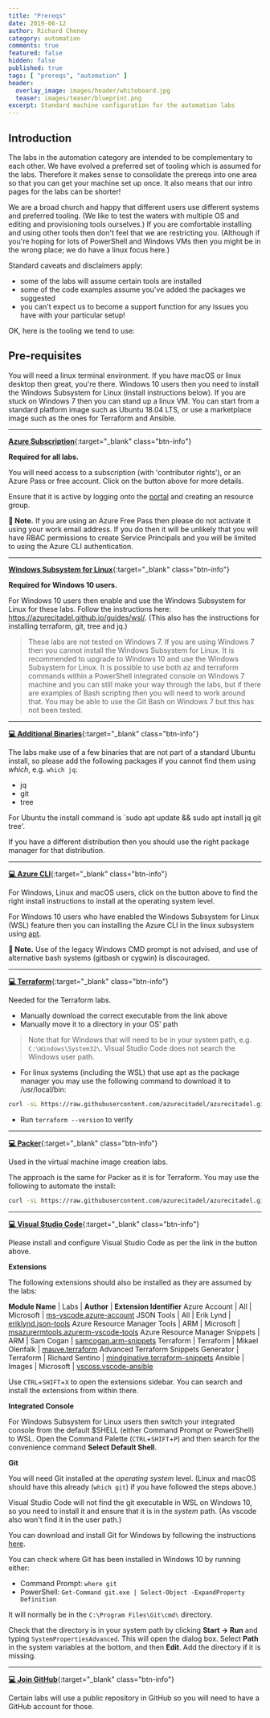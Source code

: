 ```yaml
---
title: "Prereqs"
date: 2019-06-12
author: Richard Cheney
category: automation
comments: true
featured: false
hidden: false
published: true
tags: [ "prereqs", "automation" ]
header:
  overlay_image: images/header/whiteboard.jpg
  teaser: images/teaser/blueprint.png
excerpt: Standard machine configuration for the automation labs
---
```


## Introduction

The labs in the automation category are intended to be complementary to each other. We have evolved a preferred set of tooling which is assumed for the labs.  Therefore it makes sense to consolidate the prereqs into one area so that you can get your machine set up once. It also means that our intro pages for the labs can be shorter!

We are a broad church and happy that different users use different systems and preferred tooling.  (We like to test the waters with multiple OS and editing and provisioning tools ourselves.)  If you are comfortable installing and using other tools then don't feel that we are restricting you.  (Although if you're hoping for lots of PowerShell and Windows VMs then you might be in the wrong place; we do have a linux focus here.)

Standard caveats and disclaimers apply:

* some of the labs will assume certain tools are installed
* some of the code examples assume you've added the packages we suggested
* you can't expect us to become a support function for any issues you have with your particular setup!

OK, here is the tooling we tend to use:

## Pre-requisites

You will need a linux terminal environment. If you have macOS or linux desktop then great, you're there.  Windows 10 users then you need to install the Windows Subsystem for Linux (install instructions below).  If you are stuck on Windows 7 then you can stand up a linux VM.  You can start from a standard platform image such as Ubuntu 18.04 LTS, or use a marketplace image such as the ones for Terraform and Ansible.

----------

[**Azure Subscription**](/prereqs/subscription){:target="_blank" class="btn-info"}

**Required for all labs.**

You will need access to a subscription (with 'contributor rights'), or an Azure Pass or free account. Click on the button above for more details.

Ensure that it is active by logging onto the [portal](http://portal.azure.com) and creating an resource group.

**💬 Note.** If you are using an Azure Free Pass then please do not activate it using your work email address.  If you do then it will be unlikely that you will have RBAC permissions to create Service Principals and you will be limited to using the Azure CLI authentication.

----------

[**Windows Subsystem for Linux**](https://azurecitadel.github.io/guides/wsl/){:target="_blank" class="btn-info"}

**Required for Windows 10 users.**

For Windows 10 users then enable and use the Windows Subsystem for Linux for these labs.   Follow the instructions here: <https://azurecitadel.github.io/guides/wsl/>.  (This also has the instructions for installing terraform, git, tree and jq.)

> These labs are not tested on Windows 7. If you are using Windows 7 then you cannot install the Windows Subsystem for Linux. It is recommended to upgrade to Windows 10 and use the Windows Subsystem for Linux. It is possible to use both az and terraform commands within a PowerShell integrated console on Windows 7 machine and you can still make your way through the labs, but if there are examples of Bash scripting then you will need to work around that. You may be able to use the Git Bash on Windows 7 but this has not been tested.

----------

[**💻 Additional Binaries**](#){:target="_blank" class="btn-info"}

The labs make use of a few binaries that are not part of a standard Ubuntu install, so please add the following packages if you cannot find them using _which_, e.g. `which jq`:

* jq
* git
* tree

For Ubuntu the install command is `sudo apt update && sudo apt install jq git tree'.

If you have a different distribution then you should use the right package manager for that distribution.

----------

[**💻 Azure CLI**](https://aka.ms/GetTheAzureCli){:target="_blank" class="btn-info"}

For Windows, Linux and macOS users, click on the button above to find the right install instructions to install at the operating system level.

For Windows 10 users who have enabled the Windows Subsystem for Linux (WSL) feature then you can installing the Azure CLI in the linux subsystem using [apt](https://docs.microsoft.com/en-us/cli/azure/install-azure-cli-apt?view=azure-cli-latest).

**💬 Note.** Use of the legacy Windows CMD prompt is not advised, and use of alternative bash systems (gitbash or cygwin) is discouraged.

----------

[**💻 Terraform**](https://www.terraform.io/downloads.html){:target="_blank" class="btn-info"}

Needed for the Terraform labs.

* Manually download the correct executable from the link above
* Manually move it to a directory in your OS' path

> Note that for Windows that will need to be in your system path, e.g. `C:\Windows\System32\`. Visual Studio Code does not search the Windows user path.

* For linux systems (including the WSL) that use apt as the package manager you may use the following command to download it to /usr/local/bin:

```bash
curl -sL https://raw.githubusercontent.com/azurecitadel/azurecitadel.github.io/master/automation/terraform/installLatestTerraform.sh | sudo -E bash -
```

* Run `terraform --version` to verify

----------

[**💻 Packer**](https://www.packer.io/downloads.html){:target="_blank" class="btn-info"}

Used in the virtual machine image creation labs.

The approach is the same for Packer as it is for Terraform. You may use the following to automate the install:

```bash
curl -sL https://raw.githubusercontent.com/azurecitadel/azurecitadel.github.io/master/automation/images/installLatestPacker.sh | sudo -E bash -
```

----------

[**💻 Visual Studio Code**](/prereqs/vscode){:target="_blank" class="btn-info"}

Please install and configure Visual Studio Code as per the link in the button above.

**Extensions**

The following extensions should also be installed as they are assumed by the labs:

**Module Name** | Labs | **Author** | **Extension Identifier**
Azure Account | All | Microsoft | [ms-vscode.azure-account](https://marketplace.visualstudio.com/items?itemName=ms-vscode.azure-account)
JSON Tools | All | Erik Lynd | [eriklynd.json-tools](https://marketplace.visualstudio.com/items?itemName=eriklynd.json-tools)
Azure Resource Manager Tools | ARM | Microsoft | [msazurermtools.azurerm-vscode-tools](https://marketplace.visualstudio.com/items?itemName=msazurermtools.azurerm-vscode-tools)
Azure Resource Manager Snippets | ARM | Sam Cogan | [samcogan.arm-snippets](https://marketplace.visualstudio.com/items?itemName=samcogan.arm-snippets)
Terraform | Terraform | Mikael Olenfalk | [mauve.terraform](https://marketplace.visualstudio.com/items?itemName=mauve.terraform)
Advanced Terraform Snippets Generator | Terraform | Richard Sentino | [mindginative.terraform-snippets](https://marketplace.visualstudio.com/items?itemName=mindginative.terraform-snippets)
Ansible | Images | Microsoft | [vscoss.vscode-ansible](https://marketplace.visualstudio.com/items?itemName=vscoss.vscode-ansible)

Use `CTRL`+`SHIFT`+`X` to open the extensions sidebar.  You can search and install the extensions from within there.

**Integrated Console**

For Windows Subsystem for Linux users then switch your integrated console from the default $SHELL (either Command Prompt or PowerShell) to WSL. Open the Command Palette (`CTRL`+`SHIFT`+`P`) and then search for the convenience command **Select Default Shell**.

**Git**

You will need Git installed at the _operating system_ level. (Linux and macOS should have this already (`which git`) if you have followed the steps above.)

Visual Studio Code will not find the git executable in WSL on Windows 10, so you need to install it and ensure that it is in the _system_ path.  (As vscode also won't find it in the user path.)

You can download and install Git for Windows by following the instructions [here](https://azurecitadel.github.io/guides/git/).

You can check where Git has been installed in Windows 10 by running either:

* Command Prompt: `where git`
* PowerShell: `Get-Command git.exe | Select-Object -ExpandProperty Definition`

It will normally be in the `C:\Program Files\Git\cmd\` directory.

Check that the directory is in your system path by clicking **Start → Run** and typing `SystemPropertiesAdvanced`. This will open the dialog box. Select **Path** in the system variables at the bottom, and then **Edit**. Add the directory if it is missing.

----------

[**💻 Join GitHub**](https://github.com/join){:target="_blank" class="btn-info"}

Certain labs will use a public repository in GitHub so you will need to have a GitHub account for those.
